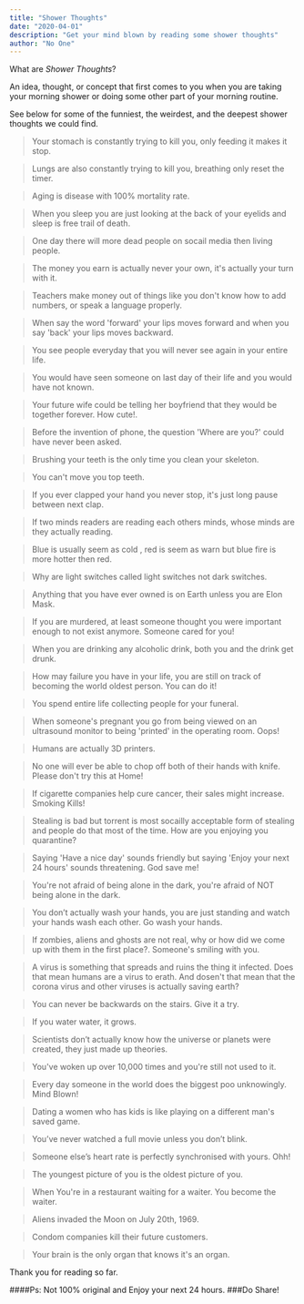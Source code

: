 ```yaml
---
title: "Shower Thoughts"
date: "2020-04-01"
description: "Get your mind blown by reading some shower thoughts"
author: "No One"
---
```


What are *Shower Thoughts*?

An idea, thought, or concept that first comes to you when you are taking your morning shower or doing some other part of your morning routine.

See below for some of the funniest, the weirdest, and the deepest shower thoughts we could find. 

>Your stomach is constantly trying to kill you, only feeding it makes it stop.

>Lungs are also constantly trying to kill you, breathing only reset the timer.

>Aging is disease with 100% mortality rate.

>When you sleep you are just looking at the back of your eyelids and sleep is free trail of death.

>One day there will more dead people on socail media then living people.

>The money you earn is actually never your own, it's actually your turn with it.

>Teachers make money out of things like you don't know how to add numbers, or speak a language properly.

>When say the word 'forward' your lips moves forward and when you say 'back' your lips moves backward.

>You see people everyday that you will never see again in your entire life.

>You would have seen someone on last day of their life and you would have not known.

>Your future wife could be telling her boyfriend that they would be together forever. How cute!.

>Before the invention of phone, the question 'Where are you?' could have never been asked.

>Brushing your teeth is the only time you clean your skeleton.

>You can't move you top teeth.

>If you ever clapped your hand you never stop, it's just long pause between next clap.

>If two minds readers are reading each others minds, whose minds are they actually reading.

>Blue is usually seem as cold , red is seem as warn but blue fire is more hotter then red.

>Why are light switches called light switches not dark switches.

>Anything that you have ever owned is on Earth unless you are Elon Mask.

>If you are murdered, at least someone thought you were important enough to not exist anymore. Someone cared for you!

>When you are drinking any alcoholic drink, both you and the drink get drunk.

>How may failure you have in your life, you are still on track of becoming the world oldest person. You can do it!

>You spend entire life collecting people for your funeral.

>When someone's pregnant you go from being viewed on an ultrasound monitor to being 'printed' in the operating room. Oops!

>Humans are actually 3D printers.

>No one will ever be able to chop off both of their hands with knife. Please don't try this at Home!

>If cigarette companies help cure cancer, their sales might increase. Smoking Kills!

>Stealing is bad but torrent is most socailly acceptable form of stealing and people do that most of the time. How are you enjoying you quarantine?

>Saying 'Have a nice day' sounds friendly but saying 'Enjoy your next 24 hours' sounds threatening. God save me!

>You're not afraid of being alone in the dark, you're afraid of NOT being alone in the dark.

>You don’t actually wash your hands, you are just standing and watch your hands wash each other. Go wash your hands.

>If zombies, aliens and ghosts are not real, why or how did we come up with them in the first place?. Someone's smiling with you.

>A virus is something that spreads and ruins the thing it infected. Does that mean humans are a virus to erath. And dosen't that mean that the corona virus and other viruses is actually saving earth?

>You can never be backwards on the stairs. Give it a try.

>If you water water, it grows.

>Scientists don’t actually know how the universe or planets were created, they just made up theories.

>You've woken up over 10,000 times and you're still not used to it.

>Every day someone in the world does the biggest poo unknowingly. Mind Blown!

>Dating a women who has kids is like playing on a different man's saved game.

>You’ve never watched a full movie unless you don’t blink.

>Someone else’s heart rate is perfectly synchronised with yours. Ohh!

>The youngest picture of you is the oldest picture of you.

>When You're in a restaurant waiting for a waiter. You become the waiter.

>Aliens invaded the Moon on July 20th, 1969.

>Condom companies kill their future customers.

>Your brain is the only organ that knows it's an organ.

Thank you for reading so far.

####Ps: Not 100% original and Enjoy your next 24 hours.
###Do Share!








